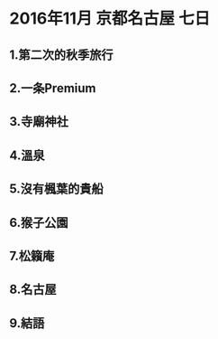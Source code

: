 # 2016年11月 京都名古屋 七日

## 1.第二次的秋季旅行
## 2.一条Premium
## 3.寺廟神社
## 4.溫泉
## 5.沒有楓葉的貴船
## 6.猴子公園
## 7.松籟庵
## 8.名古屋
## 9.結語
